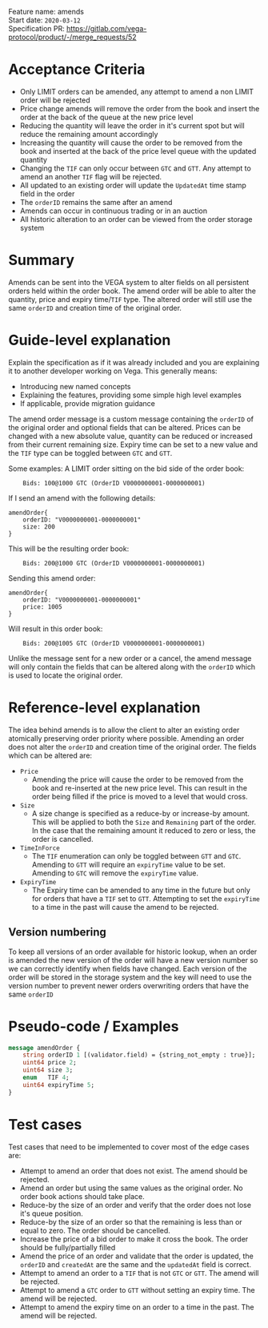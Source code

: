 Feature name: amends <br>
Start date: `2020-03-12` <br>
Specification PR: https://gitlab.com/vega-protocol/product/-/merge_requests/52 <br>

# Acceptance Criteria
- Only LIMIT orders can be amended, any attempt to amend a non LIMIT order will be rejected
- Price change amends will remove the order from the book and insert the order at the back of the queue at the new price level
- Reducing the quantity will leave the order in it's current spot but will reduce the remaining amount accordingly
- Increasing the quantity will cause the order to be removed from the book and inserted at the back of the price level queue with the updated quantity
- Changing the `TIF` can only occur between `GTC` and `GTT`. Any attempt to amend an another `TIF` flag will be rejected.
- All updated to an existing order will update the `UpdatedAt` time stamp field in the order
- The `orderID` remains the same after an amend
- Amends can occur in continuous trading or in an auction
- All historic alteration to an order can be viewed from the order storage system


# Summary
Amends can be sent into the VEGA system to alter fields on all persistent orders held within the order book.
The amend order will be able to alter the quantity, price and expiry time/`TIF` type. The altered order will still use the same `orderID` and creation time of the original order.


# Guide-level explanation
Explain the specification as if it was already included and you are explaining it to another developer working on Vega. This generally means:
- Introducing new named concepts
- Explaining the features, providing some simple high level examples
- If applicable, provide migration guidance

The amend order message is a custom message containing the `orderID` of the original order and optional fields that can be altered. Prices can be changed with a new absolute value, quantity can be reduced or increased from their current remaining size. Expiry time can be set to a new value and the `TIF` type can be toggled between `GTC` and `GTT`.

Some examples: 
A LIMIT order sitting on the bid side of the order book:
```
    Bids: 100@1000 GTC (OrderID V0000000001-0000000001)
```
If I send an amend with the following details:
```
amendOrder{
    orderID: "V0000000001-0000000001"
    size: 200
}
```

This will be the resulting order book:
```
    Bids: 200@1000 GTC (OrderID V0000000001-0000000001)
```

Sending this amend order:
```
amendOrder{
    orderID: "V0000000001-0000000001"
    price: 1005
}
```

Will result in this order book:
```
    Bids: 200@1005 GTC (OrderID V0000000001-0000000001)
```

Unlike the message sent for a new order or a cancel, the amend message will only contain the fields that can be altered along with the `orderID` which is used to locate the original order.


# Reference-level explanation
The idea behind amends is to allow the client to alter an existing order atomically preserving order priority where possible.
Amending an order does not alter the `orderID` and creation time of the original order.
The fields which can be altered are:
- `Price`
  * Amending the price will cause the order to be removed from the book and re-inserted at the new price level. This can result in the order being filled if the price is moved to a level that would cross.
- `Size`
  * A size change is specified as a reduce-by or increase-by amount. This will be applied to both the `Size` and `Remaining` part of the order. In the case that the remaining amount it reduced to zero or less, the order is cancelled.
- `TimeInForce`
  * The `TIF` enumeration can only be toggled between `GTT` and `GTC`. Amending to `GTT` will require an `expiryTime` value to be set. Amending to `GTC` will remove the `expiryTime` value.
- `ExpiryTime`
  * The Expiry time can be amended to any time in the future but only for orders that have a `TIF` set to `GTT`. Attempting to set the `expiryTime` to a time in the past will cause the amend to be rejected.


## Version numbering
To keep all versions of an order available for historic lookup, when an order is amended the new version of the order will have a new version number so we can correctly identify when fields have changed. Each version of the order will be stored in the storage system and the key will need to use the version number to prevent newer orders overwriting orders that have the same `orderID`


# Pseudo-code / Examples

```proto
message amendOrder {
    string orderID 1 [(validator.field) = {string_not_empty : true}];
    uint64 price 2;   
    uint64 size 3;      
    enum   TIF 4;       
    uint64 expiryTime 5; 
}
```

# Test cases

Test cases that need to be implemented to cover most of the edge cases are:
- Attempt to amend an order that does not exist. The amend should be rejected.
- Amend an order but using the same values as the original order. No order book actions should take place.
- Reduce-by the size of an order and verify that the order does not lose it's queue position.
- Reduce-by the size of an order so that the remaining is less than or equal to zero. The order should be cancelled.
- Increase the price of a bid order to make it cross the book. The order should be fully/partially filled
- Amend the price of an order and validate that the order is updated, the `orderID` and `createdAt` are the same and the `updatedAt` field is correct.
- Attempt to amend an order to a `TIF` that is not `GTC` or `GTT`. The amend will be rejected.
- Attempt to amend a `GTC` order to `GTT` without setting an expiry time. The amend will be rejected.
- Attempt to amend the expiry time on an order to a time in the past. The amend will be rejected.
